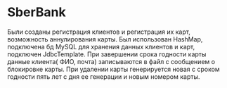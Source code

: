 # SberBank
Были созданы регистрация клиентов и регистрация их карт, возможность аннулирования карты. Был использован HashMap, подключена бд MySQL для хранения данных клиентов и карт, подключен JdbcTemplate. При завершении срока годности карты данные клиента( ФИО, почта) записываются в файл с сообщением о блокировке карты. При удалении карты генерируется новая с сроком годности пять лет с дня ее генерации и новым номером карты. 
